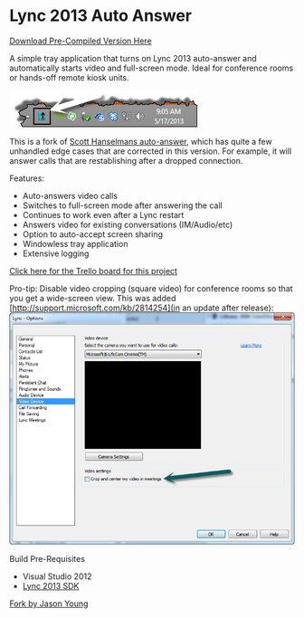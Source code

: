 Lync 2013 Auto Answer
=============================
[Download Pre-Compiled Version Here](https://s3.amazonaws.com/ytech-public-downloads/LyncKioskTray.zip)

A simple tray application that turns on Lync 2013 auto-answer and automatically starts video and full-screen mode. Ideal for conference rooms or hands-off remote kiosk units.

![Tray Icon](readme-content/TrayIcon.png)

This is a fork of [Scott Hanselmans auto-answer](https://github.com/shanselman/LyncAutoAnswer), which has quite a few unhandled edge cases that are corrected in this version. For example, it will answer calls that are restablishing after a dropped connection.

Features:
* Auto-answers video calls
* Switches to full-screen mode after answering the call
* Continues to work even after a Lync restart
* Answers video for existing conversations (IM/Audio/etc)
* Option to auto-accept screen sharing
* Windowless tray application
* Extensive logging

[Click here for the Trello board for this project](https://trello.com/board/lync-auto-answer/5194e27988957bcc70002c23)

Pro-tip: Disable video cropping (square video) for conference rooms so that you get a wide-screen view. This was added [http://support.microsoft.com/kb/2814254](in an update after release):
![Enable Widescreen](readme-content/WidescreenScreenshot.png)

Build Pre-Requisites
* Visual Studio 2012
* [Lync 2013 SDK](http://www.microsoft.com/en-us/download/details.aspx?id=36824)

[Fork by Jason Young](http://www.ytechie.com)